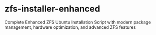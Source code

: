 # zfs-installer-enhanced
Complete Enhanced ZFS Ubuntu Installation Script with modern package management, hardware optimization, and advanced ZFS features
